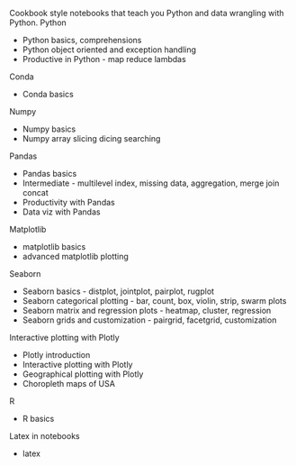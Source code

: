 Cookbook style notebooks that teach you Python and data wrangling with Python.
Python
 - Python basics, comprehensions
 - Python object oriented and exception handling
 - Productive in Python - map reduce lambdas

Conda
 - Conda basics

Numpy
 - Numpy basics
 - Numpy array slicing dicing searching

Pandas
 - Pandas basics
 - Intermediate - multilevel index, missing data, aggregation, merge join concat
 - Productivity with Pandas
 - Data viz with Pandas

Matplotlib
 - matplotlib basics
 - advanced matplotlib plotting

Seaborn
 - Seaborn basics - distplot, jointplot, pairplot, rugplot
 - Seaborn categorical plotting - bar, count, box, violin, strip, swarm plots
 - Seaborn matrix and regression plots - heatmap, cluster, regression
 - Seaborn grids and customization - pairgrid, facetgrid, customization

Interactive plotting with Plotly
 - Plotly introduction
 - Interactive plotting with Plotly
 - Geographical plotting with Plotly
 - Choropleth maps of USA

R
 - R basics

Latex in notebooks
 - latex
